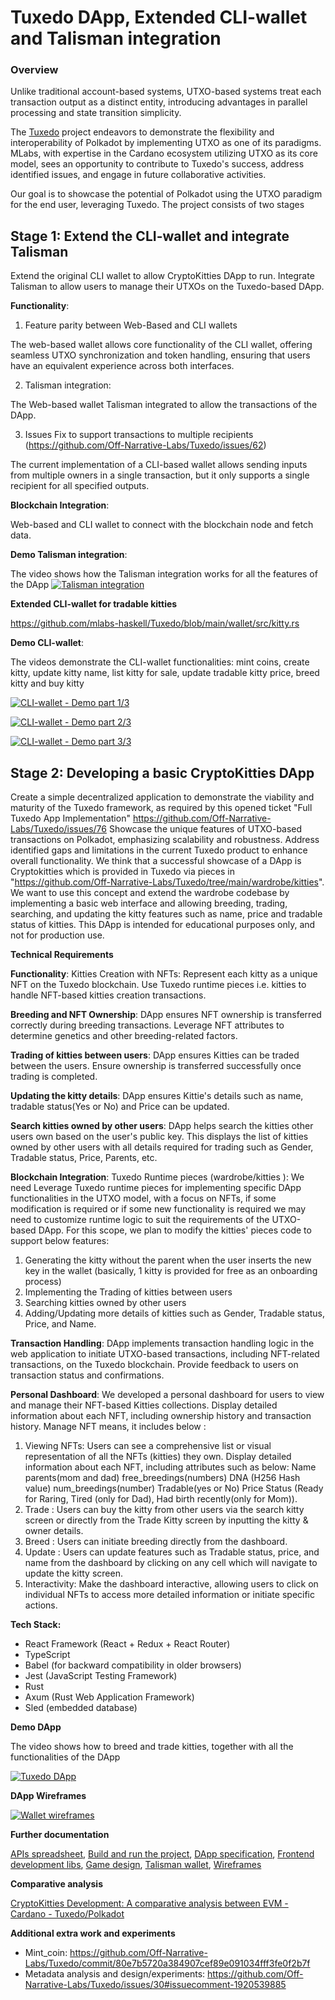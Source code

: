 # Tuxedo DApp, Extended CLI-wallet and Talisman integration

### Overview

Unlike traditional account-based systems, UTXO-based systems treat each transaction output as a distinct entity, introducing advantages in parallel processing and state transition simplicity.

The [Tuxedo](https://github.com/Off-Narrative-Labs/Tuxedo) project endeavors to demonstrate the flexibility and interoperability of Polkadot by implementing UTXO as one of its paradigms. MLabs, with expertise in the Cardano ecosystem utilizing UTXO as its core model, sees an opportunity to contribute to Tuxedo's success, address identified issues, and engage in future collaborative activities.

Our goal is to showcase the potential of Polkadot using the UTXO paradigm for the end user, leveraging Tuxedo. The project consists of two stages

## Stage 1: Extend the CLI-wallet and integrate Talisman

Extend the original CLI wallet to allow CryptoKitties DApp to run. Integrate Talisman to allow users to manage their UTXOs on the Tuxedo-based DApp.

**Functionality**:

1. Feature parity between Web-Based and CLI wallets
   
The web-based wallet allows core functionality of the CLI wallet, offering seamless UTXO synchronization and token handling, ensuring that users have an equivalent experience across both interfaces.

2. Talisman integration:

The Web-based wallet Talisman integrated to allow the transactions of the DApp.

3. Issues Fix to support transactions to multiple recipients (<https://github.com/Off-Narrative-Labs/Tuxedo/issues/62>)
   
The current implementation of a CLI-based wallet allows sending inputs from multiple owners in a single transaction, but it only supports a single recipient for all specified outputs.


**Blockchain Integration**:

Web-based and CLI wallet to connect with the blockchain node and fetch data.

**Demo Talisman integration**:

The video shows how the Talisman integration works for all the features of the DApp
[![Talisman integration](https://lh3.googleusercontent.com/fife/ALs6j_H0alrnYohHiTA8-ba66gKTIanTJEIpqpG3a_BypxrYF4x9RqyuEOPPNMFG2klmzx_XO41vzLjZozlEl-c6JSINV3tselBbCUq80lasnGIvlRQoHvv1btt7w2VJ5X3MpjKZvbTooqm-AjNfBnAOy8iNXOOKsfRVjoRAoTHrDQ1P6d7gHvo9lQk8Yxui-8LYIt4qr-IEgzD4GPxMkP--8AAuLqgn3I0uQxRxcYq5VaO1wmW9_6wU8E2Vw2xv95uipUoG4Jiw1UPosWKFExrBCdO1D_pAwknRpS5KXAuJl3zbmgbkiEZ4Z77eO-fwSqjC-YA_MWWYWj4ubG6avZQG3Jt4d-TNIrLKRXjj-o-eOR3D0HDuMgHSofDnLCs6PnvQ0MyGuYjW4aw96TD7GVrLclseyzgvR5NbFSdF8Vp9woxc2Ve8Tyx-cZJgEy6AhIW2Zn-588nFm3PXus4zgI-D41SbFgH8-iRiGsYUlUS1tlxbIELvMBznqVSQSpOJIeFidhwnnP12EC5qkK9RjTmhEbTlmEI6AhpiXwkX6zUv_awLSN58lKJmFDhozhx1HEvtKhdg_B9t6exLhGeB7LbU9KvueWIgxXC5Ey7Ijn-DvjyRf78Rp35pAb_n9Ucelz4cgXffawjo4D4B76wAT6fV-ILjfvsPN1JTAf_vJu9-LjLf-OqjUpuYbYBK1Ve7Yo1c1jfNimGTZFhYihLx62LK6dnf_PT-Nn_pucGCUgjbMDuZkEccjhDhjxwM6wz0Uj8mVQ_OE4UNv-vm1QqkNSSDw5tgRxI7v-_XSSPLGc1LoC0WanUI9LswnW2SovLw0nmJqMngCYUdOjSFLrTunEP80mZVpVhjjJeBsE-nIEUwCDMgs49YwSgwRn3RZoF10_lnpNwj3dP0uA7OCi8SdAeNzbk1btpZoI7hWwQ09ugejTJ46HMDd91FFxHWguxWY7YPTQmbcNk1ZOG0I5bB0A9pzGrJXnDj4OgonDxnsvtvsar8FhkE8YZkVUF5eWHw-llYnJFF9EE_D9OdtzZtQYd3QOLfksEwdCW4p_PBAltns3GPrL7Uuhqe-JsImwSS_vv2xssdL4TjosEQgHRSlw2c6bpeUJ9fU0xewnqaZJxy0m6J22AkQfBaanld9dZjtMVnV7XR4kmEzqqxxfVeqhWdrnY9azZKl46TP8DQRb_iCa0qVVY9GlUTC7slbAc0yCbcqzbwtk-jbLOfvy1FElL0htffkxOia5V8iJ5xY6U50ILipEHWqk3arZkwIhiY89xa1Q2zZvgMEW1MyGl25BByo1wUMRwMXJc6Q0OjRcOFWOC-png_Moa8W2joTxAfOLxiX6uqo21SNaZVO5TuRcK_LeyXW1H1QB2lJ3mzQU_NEA_6MVoWKsrmV7sfYu8pyGdH77FPge7w5Bk7W11wihECRVX-BMeCXor-inldO5UaaIlDglzsDyPhcLH0AohVxNJ1PPFUXverO70p5mm8U3m-u1qK4E63_Wjt3uejOr2XP5zh_IZzYCiH6vkGyRFdu2AN06rXBBMqbU-Dd_648D1VN-eU_0zhdv7rZ6yIYucguK8nkyzk-syV6b4xsWFJrNCT0YyFkDGvuTc)](https://www.loom.com/share/e1270ecea79a4689aff5732e8acfae14)

**Extended CLI-wallet for tradable kitties**

<https://github.com/mlabs-haskell/Tuxedo/blob/main/wallet/src/kitty.rs>

**Demo CLI-wallet**:

The videos demonstrate the CLI-wallet functionalities: mint coins, create kitty, update kitty name, list kitty for sale, update tradable kitty price, breed kitty and buy kitty

[![CLI-wallet - Demo part 1/3](https://i.ytimg.com/vi/Mom3BV_HozY/hqdefault.jpg)](https://youtu.be/Mom3BV_HozY)

[![CLI-wallet - Demo part 2/3](https://i.ytimg.com/vi/GfyiBW1XFW0/hqdefault.jpg)](https://youtu.be/GfyiBW1XFW0)

[![CLI-wallet - Demo part 3/3](https://i.ytimg.com/vi/1T2oE0bfaCQ/hqdefault.jpg)](https://youtu.be/1T2oE0bfaCQ)


## Stage 2: Developing a basic CryptoKitties DApp

Create a simple decentralized application to demonstrate the viability and maturity of the Tuxedo framework, as required by this opened ticket  "Full Tuxedo App Implementation" <https://github.com/Off-Narrative-Labs/Tuxedo/issues/76>
Showcase the unique features of UTXO-based transactions on Polkadot, emphasizing scalability and robustness.
Address identified gaps and limitations in the current Tuxedo product to enhance overall functionality.
We think that a successful showcase of a DApp is Cryptokitties which is provided in Tuxedo via pieces in "<https://github.com/Off-Narrative-Labs/Tuxedo/tree/main/wardrobe/kitties>".
We want to use this concept and extend the wardrobe codebase by implementing a basic web interface and allowing breeding, trading, searching, and updating the kitty features such as name, price and tradable status of kitties.
This DApp is intended for educational purposes only, and not for production use.

**Technical Requirements**

**Functionality**:
Kitties Creation with NFTs:
Represent each kitty as a unique NFT on the Tuxedo blockchain.
Use Tuxedo runtime pieces i.e. kitties to handle NFT-based kitties creation transactions.

**Breeding and NFT Ownership**:
DApp ensures NFT ownership is transferred correctly during breeding transactions.
Leverage NFT attributes to determine genetics and other breeding-related factors.

**Trading of kitties between users**:
DApp ensures Kitties can be traded between the users.
Ensure ownership is transferred successfully once trading is completed.

**Updating the kitty details**:
DApp ensures Kittie's details such as name, tradable status(Yes or No) and Price can be updated.

**Search kitties owned by other users**:
DApp helps search the kitties other users own based on the user's public key.
This displays the list of kitties owned by other users with all details required for trading such as Gender, Tradable status, Price, Parents, etc.

**Blockchain Integration**:
Tuxedo Runtime pieces (wardrobe/kitties ):
We need Leverage Tuxedo runtime pieces for implementing specific DApp functionalities in the UTXO model, with a focus on NFTs, if some modification is required or if some new functionality is required we may need to customize runtime logic to suit the requirements of the UTXO-based DApp.
For this scope, we plan to modify the kitties' pieces code to support below features:

1. Generating the kitty without the parent when the user inserts the new key in the wallet (basically, 1 kitty is provided for free as an onboarding process)
2. Implementing the Trading of kitties between users
3. Searching kitties owned by other users
4. Adding/Updating more details of kitties such as Gender, Tradable status, Price, and Name.

**Transaction Handling**:
DApp implements transaction handling logic in the web application to initiate UTXO-based transactions, including NFT-related transactions, on the Tuxedo blockchain.
Provide feedback to users on transaction status and confirmations.

**Personal Dashboard**:
We developed a personal dashboard for users to view and manage their NFT-based Kitties collections.
Display detailed information about each NFT, including ownership history and transaction history.
Manage NFT means, it includes below :

1. Viewing NFTs:
   Users can see a comprehensive list or visual representation of all the NFTs (kitties) they own.
   Display detailed information about each NFT, including attributes such as below:
   Name
   parents(mom and dad)
   free_breedings(numbers)
   DNA (H256 Hash value)
   num_breedings(number)
   Tradable(yes or No)
   Price
   Status (Ready for Raring, Tired (only for Dad), Had birth recently(only for Mom)).
2. Trade :
    Users can buy the kitty from other users via the search kitty screen or directly from the Trade Kitty screen by inputting the kitty & owner details.
3. Breed :
    Users can initiate breeding directly from the dashboard.
4. Update :
    Users can update features such as Tradable status, price, and name from the dashboard by clicking on any cell which will navigate to update the kitty screen.
5. Interactivity:
   Make the dashboard interactive, allowing users to click on individual NFTs to access more detailed information or initiate specific actions.

**Tech Stack:**

- React Framework (React + Redux + React Router)
- TypeScript 
- Babel (for backward compatibility in older browsers)
- Jest (JavaScript Testing Framework)
- Rust
- Axum (Rust Web Application Framework)
- Sled (embedded database)

**Demo DApp**

The video shows how to breed and trade kitties, together with all the functionalities of the DApp

[![Tuxedo DApp](https://lh3.googleusercontent.com/fife/ALs6j_GRmMkT9yNmSG5kaKdLa88zqK-5hgYvSEMCOB-qN6slEOY1qXpEWqLifkCz0ThIf80vyvjoyjnXPSUvl0BY7utO7FRYMrRaas-Y6OupQIeazbqZ7W76UVmJvU6297uHThvMl945BKMQwVykOHmBTsmmDl_GqWwbZ5QjW0vO_z2GOerml4430DuW5kG81SYqlx8GGGaoxwPNfbx38nYQWzyF2NCSt4ENSZNWFQySwo_cMnpzJcoGHkwxe3GCAdfv4SA018CtU3RghwVq0JT8-CcRwZyfiPpkiQeNH1R7w8TkHbxpWZchDryCY3zITeXsEP8Q9GO5ye-egi-TadAelazLI4dRvqz64X8WuNstZO1vTCMTGYMKo-rRSzdgp19bx8woQmVZz1FvClTCAdO1gp_mxYRmkBNSX6jOHB8tWiHNSvVAqYGkhQ0eLedbaOnyW6v_uBsBp7q33dx1MCQi3aJnVoXLBmV18dwRdU70VUQMrhPfTdeFA61YZ4Hh3cZ6akm3Gn8vuRWn7Kco0sLb_4fRwMfqH4cB8vyNttsovr0mAS_tgWEl6chdut4i0IlWjQYh_Mqj-l3qOn1A-ftb6gHxlVVzJAXAkg8I1NFkEsBZ9m04K5tKWXsWADtHAEU8r6fAXicBCOaXLca50oODHkvVBMQ5H-ow2x3tuwt0IxzufmOU2Ydm9RSjh9wmUluPnt3eKotfwKzWdPR1l-IivomYKOtTCS7ih7cddDpXd6P3_71OegKmwrrpwXYm-yj1Nhb5raDwj4wF2h2V12KmqTmgBxIZtWBKD23rfj8Pf8XVHaN-vGuBvt-RUnrx2M0dWxD8wzUZUnjRpZAqSsHfsrNHHlTr2JyTGhifukbaoloTzRcvR_2DwbdjslcHZlSmRm_G-R_84R9JgOuU12lJoOf-H6qaok6SYcle9xcEudzVoG3U0YiyFhdJzJz7fPQ76nYCzaTa_P8aZT9UGdr6YzsnLypOzYS_3kqAZJGfyiqgj101ylxAvXSE4IS0_NlymVY50Vt4au4PmPFz_CbAYObMVScW9wsplamggFmf2hdUXexNBihurRJNmwXxtF2OE607OF7l-9ZNh2bVrBtFC5czoPeXYHCISG8ghI-eR1AhqZEJ-dQwiz25OvZutSqYwXyBRo0ysxXekcgqarKN6HX5hmrdJlFrcwWWVdYNknhC6q-llw8hAmuvHS7g_-bwQqVL1vE0z7-vpEmC2Mt3q-sXzHC5WOviI2VLWjstGTTSxdv-9IvmTyLU24pSFw86J5-AaVczcLVcPrZaOCYcyE6Au307bNdeqEkSTYxkEA2D0QcYjIzrNmJR2rrwnb2Vn259aORlb1rcNGm2-_pglwkmU4k5rTF2bhXrvYNmDrFsL-EL3Zu54MTJ_FqTSYdoA5gb4YybwVDItBExUJX-Ze4hM5CzvlHE6XQrPTmLD0DXwMzjW7KWEj7UGL54EEDH4Vt1e2DBTfxum8qCglZc9BBXK63IovusDVGzYXPMZvqDbN2gKYJ2GjlbNrpIU-pgg9JMtWJyTwmjy1NRhjhQFrAQuR5CNYcXETpip0-a4mIvpYMJSyF_By70rbtbaQ7Vy2URBbK-kRrd=w1802-h1097)](https://www.loom.com/share/4445b97dddd8447c8ccafa3b9cea6bb6)


**DApp Wireframes**

[![Wallet wireframes](https://lh3.googleusercontent.com/d/1dCr5Wwi0L-fGPdwAQGFPDhmTeBQYPDy1=w3692-h1932-iv1)](https://drive.google.com/file/d/1dCr5Wwi0L-fGPdwAQGFPDhmTeBQYPDy1/view?usp=sharing)


**Further documentation**

[APIs spreadsheet](https://github.com/mlabs-haskell/TuxedoDapp/wiki/APIs-spreadsheet), [Build and run the project](https://github.com/mlabs-haskell/TuxedoDapp/wiki/Build-and-run-the-project), [DApp specification](https://github.com/mlabs-haskell/TuxedoDapp/wiki/DApp-specification), [Frontend development libs](https://github.com/mlabs-haskell/TuxedoDapp/wiki/Frontend-development-libs), [Game design](https://github.com/mlabs-haskell/TuxedoDapp/wiki/Game-design), [Talisman wallet](https://github.com/mlabs-haskell/TuxedoDapp/wiki/Talisman-wallet), [Wireframes](https://github.com/mlabs-haskell/TuxedoDapp/wiki/Wireframes) 


**Comparative analysis**

[CryptoKitties Development: A comparative analysis between EVM - Cardano - Tuxedo/Polkadot](https://docs.google.com/document/d/1kdYA9Jd100p91t9okjYncLZw_Qn6guo2Bm032mko3DU)


**Additional extra work and experiments**

- Mint_coin: <https://github.com/Off-Narrative-Labs/Tuxedo/commit/80e7b5720a384907cef89e091034fff3fe0f2b7f>
- Metadata analysis and design/experiments: <https://github.com/Off-Narrative-Labs/Tuxedo/issues/30#issuecomment-1920539885>
